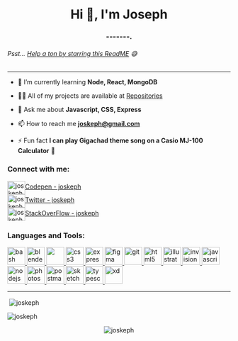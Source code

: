 <h1 align="center">Hi 👋, I'm Joseph</h1>

<h3 align="center">-------.</h3>

<h6><em>Psst... </em><a href="http://github.com/joskeph/joskeph">Help a ton by starring this ReadME</a> 😅</h6>


<hr>

- 🌱 I’m currently learning **Node, React, MongoDB**

- 👨‍💻 All of my projects are available at
[Repositories](https://github.com/joskeph?tab=repositories)

- 💬 Ask me about **Javascript, CSS, Express**

- 📫 How to reach me **joskeph@gmail.com**

- ⚡ Fun fact **I can play Gigachad theme song on a Casio MJ-100 Calculator** 🤩

<h3 align="left">Connect with me:</h3>
<p align="left">
    <a href="https://codepen.io/joskeph" target="blank"><img align="center"
            src="https://cdn.cdnlogo.com/logos/c/77/codepen-icon.svg"
            alt="joskeph" height="30" width="40" />Codepen - joskeph</a><br>
    <a href="https://twitter.com/joskeph" target="blank"><img align="center"
            src="https://cdn.cdnlogo.com/logos/t/45/twitter.svg"
            alt="joskeph" height="30" width="40" />Twitter - joskeph</a><br>
    <a href="https://stackoverflow.com/users/joskeph" target="blank"><img align="center"
            src="https://cdn.cdnlogo.com/logos/s/63/stack-overflow.svg"
              alt="joskeph" height="30" width="40" />StackOverFlow - joskeph</a>
</p>

<h3 align="left">Languages and Tools:</h3>
<p align="left"> <a href="https://www.gnu.org/software/bash/" target="_blank" rel="noreferrer"> <img
            src="https://www.vectorlogo.zone/logos/gnu_bash/gnu_bash-icon.svg" alt="bash" width="40" height="40" /> </a>
    <a href="https://www.blender.org/" target="_blank" rel="noreferrer"> <img
            src="https://download.blender.org/branding/community/blender_community_badge_white.svg" alt="blender"
            width="40" height="40" /> </a> <a href="https://getbootstrap.com" target="_blank" rel="noreferrer"> <img
            src="https://cdn.jsdelivr.net/gh/devicons/devicon/icons/bootstrap/bootstrap-original-wordmark.svg"
            width="40" height="40" />
    </a> <a href="https://www.w3schools.com/css/" target="_blank" rel="noreferrer"> <img
            src="https://cdn.jsdelivr.net/gh/devicons/devicon/icons/css3/css3-original.svg"
            alt="css3" width="40" height="40" /> </a> <a href="https://expressjs.com" target="_blank" rel="noreferrer">
        <img src="https://encrypted-tbn0.gstatic.com/images?q=tbn:ANd9GcS8aBF0M3m7Vpv5mqUNg9lI8kBHO7ciVIzS0ocCgaJgX2RuFTylhxQh5icCurZpKcLigw&usqp=CAU" height
            alt="express" width="40" height="40" /> </a> <a href="https://www.figma.com/" target="_blank"
        rel="noreferrer"> <img src="https://www.vectorlogo.zone/logos/figma/figma-icon.svg" alt="figma" width="40"
            height="40" /> </a> <a href="https://git-scm.com/" target="_blank" rel="noreferrer"> <img
            src="https://www.vectorlogo.zone/logos/git-scm/git-scm-icon.svg" alt="git" width="40" height="40" /> </a> <a
        href="https://www.w3.org/html/" target="_blank" rel="noreferrer"> <img
            src="https://cdn.jsdelivr.net/gh/devicons/devicon/icons/html5/html5-original.svg"
            alt="html5" width="40" height="40" /> </a> <a href="https://www.adobe.com/in/products/illustrator.html"
        target="_blank" rel="noreferrer"> <img
            src="https://www.vectorlogo.zone/logos/adobe_illustrator/adobe_illustrator-icon.svg" alt="illustrator"
            width="40" height="40" /> </a> <a href="https://www.invisionapp.com/" target="_blank" rel="noreferrer"> <img
            src="https://www.vectorlogo.zone/logos/invisionapp/invisionapp-icon.svg" alt="invision" width="40"
            height="40" /> </a> <a href="https://developer.mozilla.org/en-US/docs/Web/JavaScript" target="_blank"
        rel="noreferrer"> <img
            src="https://cdn.jsdelivr.net/gh/devicons/devicon/icons/javascript/javascript-original.svg"
            alt="javascript" width="40" height="40" /> </a> <a href="https://nodejs.org" target="_blank"
        rel="noreferrer"> <img
            src="https://cdn.jsdelivr.net/gh/devicons/devicon/icons/nodejs/nodejs-original.svg"
            alt="nodejs" width="40" height="40" /> </a> <a href="https://www.photoshop.com/en" target="_blank"
        rel="noreferrer"> <img
            src="https://cdn.jsdelivr.net/gh/devicons/devicon/icons/photoshop/photoshop-line.svg"
            alt="photoshop" width="40" height="40" /> </a> <a href="https://postman.com" target="_blank"
        rel="noreferrer"> <img src="https://www.vectorlogo.zone/logos/getpostman/getpostman-icon.svg" alt="postman"
            width="40" height="40" /> </a> <a href="https://www.sketch.com/" target="_blank" rel="noreferrer"> <img
            src="https://www.vectorlogo.zone/logos/sketchapp/sketchapp-icon.svg" alt="sketch" width="40" height="40" />
    </a> <a href="https://www.typescriptlang.org/" target="_blank" rel="noreferrer"> <img
            src="https://cdn.jsdelivr.net/gh/devicons/devicon/icons/typescript/typescript-original.svg"
            alt="typescript" width="40" height="40" /> </a> <a href="https://www.adobe.com/products/xd.html"
        target="_blank" rel="noreferrer"> <img src="https://cdn.worldvectorlogo.com/logos/adobe-xd.svg" alt="xd"
            width="40" height="40" /> </a> </p>
<hr>
<p>&nbsp;<img align="center"
        src="https://github-readme-stats.vercel.app/api?username=joskeph&show_icons=true&locale=en" alt="joskeph" />
</p>

<p><img align="center" src="https://github-readme-streak-stats.herokuapp.com/?user=joskeph&" alt="joskeph" /></p>

<p align="center"> <img src="https://komarev.com/ghpvc/?username=joskeph&label=Profile%20views&color=0e75b6&style=flat"
        alt="joskeph" /> </p>
